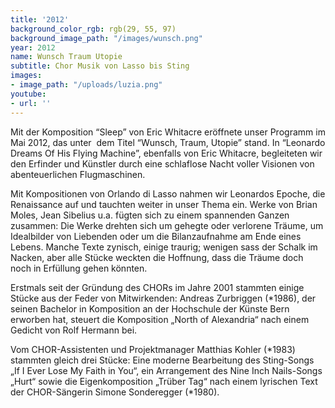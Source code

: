 ```yaml
---
title: '2012'
background_color_rgb: rgb(29, 55, 97)
background_image_path: "/images/wunsch.png"
year: 2012
name: Wunsch Traum Utopie
subtitle: Chor Musik von Lasso bis Sting
images:
- image_path: "/uploads/luzia.png"
youtube:
- url: ''
---
```


Mit der Komposition “Sleep” von Eric Whitacre eröffnete unser Programm im Mai 2012, das unter  dem Titel “Wunsch, Traum, Utopie” stand. In “Leonardo Dreams Of His Flying Machine”, ebenfalls von Eric Whitacre, begleiteten wir den Erfinder und Künstler durch eine schlaflose Nacht voller Visionen von abenteuerlichen Flugmaschinen.

Mit Kompositionen von Orlando di Lasso nahmen wir Leonardos Epoche, die Renaissance auf und tauchten weiter in unser Thema ein. Werke von Brian Moles, Jean Sibelius u.a. fügten sich zu einem spannenden Ganzen zusammen: Die Werke drehten sich um gehegte oder verlorene Träume, um Idealbilder von Liebenden oder um die Bilanzaufnahme am Ende eines Lebens. Manche Texte zynisch, einige traurig; wenigen sass der Schalk im Nacken, aber alle Stücke weckten die Hoffnung, dass die Träume doch noch in Erfüllung gehen könnten.

Erstmals seit der Gründung des CHORs im Jahre 2001 stammten einige Stücke aus der Feder von Mitwirkenden: Andreas Zurbriggen (\*1986), der seinen Bachelor in Komposition an der Hochschule der Künste Bern erworben hat, steuert die Komposition „North of Alexandria“ nach einem Gedicht von Rolf Hermann bei.

Vom CHOR-Assistenten und Projektmanager Matthias Kohler (\*1983) stammten gleich drei Stücke: Eine moderne Bearbeitung des Sting-Songs „If I Ever Lose My Faith in You“, ein Arrangement des Nine Inch Nails-Songs „Hurt“ sowie die Eigenkomposition „Trüber Tag“ nach einem lyrischen Text der CHOR-Sängerin Simone Sonderegger (\*1980).